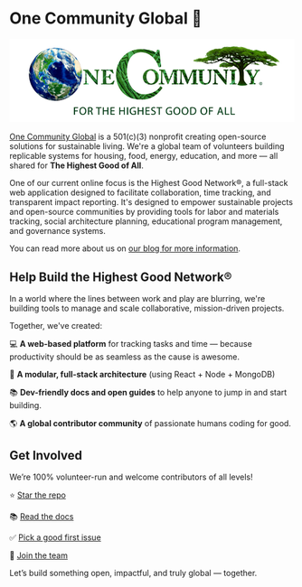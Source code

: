 # One Community Global 🌱

[![Social Banner](https://raw.githubusercontent.com/OneCommunityGlobal/.github/refs/heads/main/profile/header.jpg)](https://onecommunityglobal.org/)

[One Community Global](https://onecommunityglobal.org/) is a 501(c)(3) nonprofit creating open-source solutions for sustainable living. We're a global team of volunteers building replicable systems for housing, food, energy, education, and more — all shared for **The Highest Good of All**.

One of our current online focus is the Highest Good Network®, a full-stack web application designed to facilitate collaboration, time tracking, and transparent impact reporting. It's designed to empower sustainable projects and open-source communities by providing tools for labor and materials tracking, social architecture planning, educational program management, and governance systems.

You can read more about us on [our blog for more information](https://onecommunityglobal.org/highest-good-network/).

## Help Build the Highest Good Network®
In a world where the lines between work and play are blurring, we're building tools to manage and scale collaborative, mission-driven projects.

Together, we've created:

💻 **A web-based platform** for tracking tasks and time — because productivity should be as seamless as the cause is awesome.

🧩 **A modular, full-stack architecture** (using React + Node + MongoDB)

📚 **Dev-friendly docs and open guides** to help anyone to jump in and start building.

🌎 **A global contributor community** of passionate humans coding for good.

## Get Involved
We’re 100% volunteer-run and welcome contributors of all levels!

⭐ [Star the repo](https://github.com/OneCommunityGlobal/HighestGoodNetworkApp)

📚 [Read the docs](https://github.com/OneCommunityGlobal/HighestGoodNetworkApp/wiki)

✅ [Pick a good first issue](https://github.com/OneCommunityGlobal/HighestGoodNetworkApp/issues)

🤝 [Join the team](https://onecommunityglobal.org/collaboration/)

Let’s build something open, impactful, and truly global — together.
